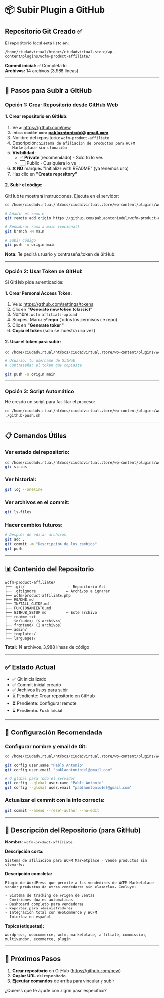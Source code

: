 # 📦 Subir Plugin a GitHub

## Repositorio Git Creado ✅

El repositorio local está listo en:
```
/home/ciudadvirtual/htdocs/ciudadvirtual.store/wp-content/plugins/wcfm-product-affiliate/
```

**Commit inicial:** ✅ Completado  
**Archivos:** 14 archivos (3,988 líneas)

---

## 🚀 Pasos para Subir a GitHub

### **Opción 1: Crear Repositorio desde GitHub Web**

#### **1. Crear repositorio en GitHub:**

1. Ve a: https://github.com/new
2. Inicia sesión con: **pablaontoniodel@gmail.com**
3. Nombre del repositorio: `wcfm-product-affiliate`
4. Descripción: `Sistema de afiliación de productos para WCFM Marketplace sin clonación`
5. **Visibilidad**: 
   - ✅ **Private** (recomendado) - Solo tú lo ves
   - ⬜ Public - Cualquiera lo ve
6. ❌ **NO** marques "Initialize with README" (ya tenemos uno)
7. Haz clic en **"Create repository"**

#### **2. Subir el código:**

GitHub te mostrará instrucciones. Ejecuta en el servidor:

```bash
cd /home/ciudadvirtual/htdocs/ciudadvirtual.store/wp-content/plugins/wcfm-product-affiliate

# Añadir el remote
git remote add origin https://github.com/pablaontoniodel/wcfm-product-affiliate.git

# Renombrar rama a main (opcional)
git branch -M main

# Subir código
git push -u origin main
```

**Nota:** Te pedirá usuario y contraseña/token de GitHub.

---

### **Opción 2: Usar Token de GitHub**

Si GitHub pide autenticación:

#### **1. Crear Personal Access Token:**

1. Ve a: https://github.com/settings/tokens
2. Clic en **"Generate new token (classic)"**
3. Nombre: `wcfm-affiliate-upload`
4. Scopes: Marca **✅ repo** (todos los permisos de repo)
5. Clic en **"Generate token"**
6. **Copia el token** (solo se muestra una vez)

#### **2. Usar el token para subir:**

```bash
cd /home/ciudadvirtual/htdocs/ciudadvirtual.store/wp-content/plugins/wcfm-product-affiliate

# Usuario: tu username de GitHub
# Contraseña: el token que copiaste

git push -u origin main
```

---

### **Opción 3: Script Automático**

He creado un script para facilitar el proceso:

```bash
cd /home/ciudadvirtual/htdocs/ciudadvirtual.store/wp-content/plugins/wcfm-product-affiliate
./github-push.sh
```

---

## 📋 Comandos Útiles

### **Ver estado del repositorio:**
```bash
cd /home/ciudadvirtual/htdocs/ciudadvirtual.store/wp-content/plugins/wcfm-product-affiliate
git status
```

### **Ver historial:**
```bash
git log --oneline
```

### **Ver archivos en el commit:**
```bash
git ls-files
```

### **Hacer cambios futuros:**
```bash
# Después de editar archivos
git add .
git commit -m "Descripción de los cambios"
git push
```

---

## 📊 Contenido del Repositorio

```
wcfm-product-affiliate/
├── .git/                    ← Repositorio Git
├── .gitignore              ← Archivos a ignorar
├── wcfm-product-affiliate.php
├── README.md
├── INSTALL_GUIDE.md
├── FUNCIONAMIENTO.md
├── GITHUB_SETUP.md         ← Este archivo
├── readme.txt
├── includes/ (5 archivos)
├── frontend/ (2 archivos)
├── admin/
├── templates/
└── languages/
```

**Total:** 14 archivos, 3,988 líneas de código

---

## ✅ Estado Actual

- ✅ Git inicializado
- ✅ Commit inicial creado
- ✅ Archivos listos para subir
- ⏳ Pendiente: Crear repositorio en GitHub
- ⏳ Pendiente: Configurar remote
- ⏳ Pendiente: Push inicial

---

## 🔐 Configuración Recomendada

### **Configurar nombre y email de Git:**

```bash
cd /home/ciudadvirtual/htdocs/ciudadvirtual.store/wp-content/plugins/wcfm-product-affiliate

git config user.name "Pablo Antonio"
git config user.email "pablaontoniodel@gmail.com"

# O global para todo el servidor
git config --global user.name "Pablo Antonio"
git config --global user.email "pablaontoniodel@gmail.com"
```

### **Actualizar el commit con la info correcta:**
```bash
git commit --amend --reset-author --no-edit
```

---

## 📝 Descripción del Repositorio (para GitHub)

**Nombre:** `wcfm-product-affiliate`

**Descripción corta:**
```
Sistema de afiliación para WCFM Marketplace - Vende productos sin clonarlos
```

**Descripción completa:**
```
Plugin de WordPress que permite a los vendedores de WCFM Marketplace 
vender productos de otros vendedores sin clonarlos. Incluye:

- Sistema de tracking de origen de ventas
- Comisiones duales automáticas
- Dashboard completo para vendedores
- Reportes para administradores
- Integración total con WooCommerce y WCFM
- Interfaz en español
```

**Topics (etiquetas):**
```
wordpress, woocommerce, wcfm, marketplace, affiliate, commission, 
multivendor, ecommerce, plugin
```

---

## 🎯 Próximos Pasos

1. **Crear repositorio** en GitHub (https://github.com/new)
2. **Copiar URL** del repositorio
3. **Ejecutar comandos** de arriba para vincular y subir

¿Quieres que te ayude con algún paso específico?



